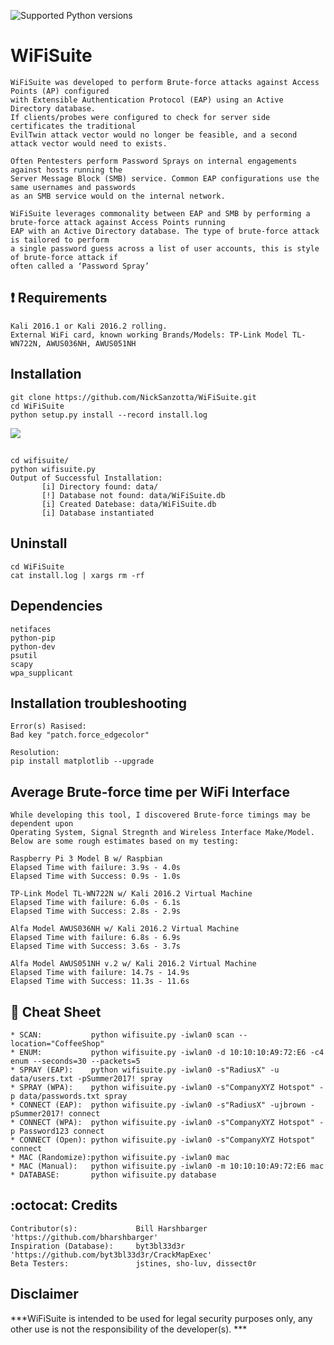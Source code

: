 ![Supported Python versions](https://img.shields.io/badge/python-2.7-blue.svg)
# WiFiSuite     
	WiFiSuite was developed to perform Brute-force attacks against Access Points (AP) configured 
	with Extensible Authentication Protocol (EAP) using an Active Directory database. 
	If clients/probes were configured to check for server side certificates the traditional 
	EvilTwin attack vector would no longer be feasible, and a second attack vector would need to exists.

	Often Pentesters perform Password Sprays on internal engagements against hosts running the 
	Server Message Block (SMB) service. Common EAP configurations use the same usernames and passwords 
	as an SMB service would on the internal network.
	
	WiFiSuite leverages commonality between EAP and SMB by performing a brute-force attack against Access Points running 
	EAP with an Active Directory database. The type of brute-force attack is tailored to perform 
	a single password guess across a list of user accounts, this is style of brute-force attack if 
	often called a ‘Password Spray’

## :heavy_exclamation_mark: Requirements
	Kali 2016.1 or Kali 2016.2 rolling. 
	External WiFi card, known working Brands/Models: TP-Link Model TL-WN722N, AWUS036NH, AWUS051NH
    
## Installation
	git clone https://github.com/NickSanzotta/WiFiSuite.git
	cd WiFiSuite
	python setup.py install --record install.log

![](https://github.com/NickSanzotta/img/blob/master/Installationc.gif)

	
##
	cd wifisuite/
	python wifisuite.py
	Output of Successful Installation:
	       [i] Directory found: data/
 	       [!] Database not found: data/WiFiSuite.db
 	       [i] Created Datebase: data/WiFiSuite.db
 	       [i] Database instantiated

## Uninstall
    cd WiFiSuite
    cat install.log | xargs rm -rf

## Dependencies
    netifaces
    python-pip 
    python-dev
    psutil
    scapy    
    wpa_supplicant
    
## Installation troubleshooting
    Error(s) Rasised: 
    Bad key "patch.force_edgecolor"
    
    Resolution:
    pip install matplotlib --upgrade

## Average Brute-force time per WiFi Interface
    While developing this tool, I discovered Brute-force timings may be dependent upon 
    Operating System, Signal Stregnth and Wireless Interface Make/Model.
    Below are some rough estimates based on my testing:
    
    Raspberry Pi 3 Model B w/ Raspbian
    Elapsed Time with failure: 3.9s - 4.0s
    Elapsed Time with Success: 0.9s - 1.0s
    
    TP-Link Model TL-WN722N w/ Kali 2016.2 Virtual Machine
    Elapsed Time with failure: 6.0s - 6.1s
    Elapsed Time with Success: 2.8s - 2.9s
    
    Alfa Model AWUS036NH w/ Kali 2016.2 Virtual Machine
    Elapsed Time with failure: 6.8s - 6.9s
    Elapsed Time with Success: 3.6s - 3.7s
    
    Alfa Model AWUS051NH v.2 w/ Kali 2016.2 Virtual Machine
    Elapsed Time with failure: 14.7s - 14.9s
    Elapsed Time with Success: 11.3s - 11.6s


## :book: Cheat Sheet
    * SCAN:           python wifisuite.py -iwlan0 scan --location="CoffeeShop"
    * ENUM:           python wifisuite.py -iwlan0 -d 10:10:10:A9:72:E6 -c4 enum --seconds=30 --packets=5
    * SPRAY (EAP):    python wifisuite.py -iwlan0 -s"RadiusX" -u data/users.txt -pSummer2017! spray
    * SPRAY (WPA):    python wifisuite.py -iwlan0 -s"CompanyXYZ Hotspot" -p data/passwords.txt spray
    * CONNECT (EAP):  python wifisuite.py -iwlan0 -s"RadiusX" -ujbrown -pSummer2017! connect
    * CONNECT (WPA):  python wifisuite.py -iwlan0 -s"CompanyXYZ Hotspot" -p Password123 connect
    * CONNECT (Open): python wifisuite.py -iwlan0 -s"CompanyXYZ Hotspot" connect
    * MAC (Randomize):python wifisuite.py -iwlan0 mac
    * MAC (Manual):   python wifisuite.py -iwlan0 -m 10:10:10:A9:72:E6 mac
    * DATABASE:       python wifisuite.py database
 
## :octocat: Credits
	Contributor(s):             Bill Harshbarger 'https://github.com/bharshbarger'
	Inspiration (Database):     byt3bl33d3r 'https://github.com/byt3bl33d3r/CrackMapExec'
	Beta Testers:               jstines, sho-luv, dissect0r

## Disclaimer

***WiFiSuite is intended to be used for legal security purposes only, any other use is not the responsibility of the developer(s). ***
